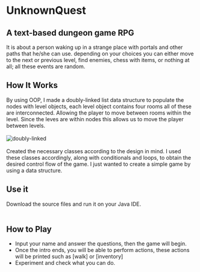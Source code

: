 # UnknownQuest
A text-based dungeon game RPG
---
It is about a person waking up in a strange place with portals and other paths that he/she can use.
depending on your choices you can either move to the next or previous level, find enemies,
chess with items, or nothing at all; all these events are random.



## How It Works

By using OOP, I made a doubly-linked list data structure to populate the nodes with level objects,
each level object contains four rooms all of these are interconnected. Allowing the player to move between 
rooms within the level. Since the leves are within nodes this allows us to move the player between levels.
<br />
<br />
![doubly-linked](https://user-images.githubusercontent.com/22235903/140579896-9f778342-9805-40a8-b3bc-79a28cda649a.png)
<br />
<br />
Created the necessary classes according to the design in mind. I used these classes accordingly, along with conditionals and loops, to
obtain the desired control flow of the game. I just wanted to create a simple game by using a data structure.
<br />

## Use it
 Download the source files and run it on your Java IDE.
 <br />
 <br />

## How to Play

- Input your name and answer the questions, then the game will begin. 
 - Once the intro ends, you will be able to perform actions, these actions will be printed such as [walk] or [inventory]
 - Experiment and check what you can do.
 

